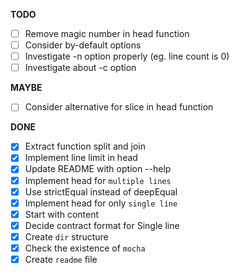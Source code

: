 **TODO**

- [ ] Remove magic number in head function
- [ ] Consider by-default options
- [ ] Investigate -n option properly (eg. line count is 0)
- [ ] Investigate about -c option

**MAYBE**

- [ ] Consider alternative for slice in head function

**DONE**

- [x] Extract function split and join
- [x] Implement line limit in head
- [x] Update README with option --help
- [x] Implement head for `multiple lines`
- [x] Use strictEqual instead of deepEqual
- [x] Implement head for only `single line`
- [x] Start with content
- [x] Decide contract format for Single line
- [x] Create `dir` structure
- [x] Check the existence of `mocha`
- [x] Create `readme` file